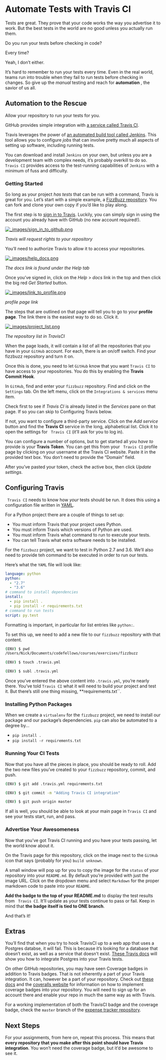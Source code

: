 # Automate Tests with Travis CI

Tests are great. They prove that your code works the way you advertise it to
work. But the best tests in the world are no good unless you actually run
them.

Do you run your tests before checking in code?

Every time?

Yeah, I don’t either.

It’s hard to remember to run your tests every time. Even in the real world,
teams run into trouble when they fail to run tests before checking in changes.
So give up the _manual_ testing and reach for **automation** , the savior of
us all.

## Automation to the Rescue

Allow your repository to run your tests for you.

GitHub provides simple integration with [a service called Travis CI](https://travis-ci.org/.).

Travis leverages the power of [an automated build tool called Jenkins](http://jenkins-ci.org). This tool allows you to configure _jobs_ that
can involve pretty much all aspects of setting up software, including running
tests.

You can download and install `Jenkins` on your own, but unless you are a
development team with complex needs, it’s probably overkill to do so. `Travis CI` provides access to the test-running capabilities of `Jenkins` with a
minimum of fuss and difficulty.

### Getting Started 

<!-- NOTE: I think most of this section is out of date. -->

So long as your project _has tests_ that can be run with a command, Travis is
great for you. Let’s start with a simple example, a [FizzBuzz repository](https://github.com/nhuntwalker/fizzbuzz). You can fork and clone
your own copy if you’d like to play along.

The first step is to [sign in to Travis](https://travis-ci.org.). Luckily, you
can simply sign in using the account you already have with GitHub (no new
account required!).

[![_images/sign_in_to_github.png](_images/sign_in_to_github.png)](_images/sign_in_to_github.png)

_Travis will request rights to your repository_

You’ll need to authorize Travis to allow it to access your repositories.

[![_images/help_docs.png](_images/help_docs.png)](_images/help_docs.png)

_The docs link is found under the Help tab_

Once you’ve signed in, click on the _Help_ > _docs_ link in the top and then
click the big red _Get Started_ button.

[![_images/link_to_profile.png](_images/link_to_profile.png)](_images/link_to_profile.png)

_profile page link_

The steps that are outlined on that page will tell you to go to your **profile
page**. The link there is the easiest way to do so. Click it.

[![_images/project_list.png](_images/project_list.png)](_images/project_list.png)

_The repository list in TravisCI_

When the page loads, it will contain a list of all the repositories that you
have in your `GitHub` account. For each, there is an on/off switch. Find your
fizzbuzz repository and turn it on.

Once this is done, you need to let `GitHub` know that you want `Travis CI` to
have access to your repositories. You do this by enabling the **Travis Commit
Hook**.

In `GitHub`, find and enter your `fizzbuzz` repository. Find and click on the
`Settings` tab. On the left menu, click on the `Integrations & services` menu
item.

Check first to see if _Travis CI_ is already listed in the _Services_ pane on
that page. If so you can skip to  Configuring Travis below.

If not, you want to configure a third-party service. Click on the _Add
service_ button and find the **Travis CI** service in the long, alphabetical
list. Click it to open the settings for ` Travis CI` (it’ll ask for you to log
in).

You can configure a number of options, but to get started all you _have to_
provide is your **Travis Token**. You can get this from your ` Travis CI`
profile page by clicking on your username at the Travis CI website. Paste it
in the provided text box. You don’t need to provide the “Domain” field.

After you’ve pasted your token, check the active box, then click _Update
settings_.

## Configuring Travis

` Travis CI` needs to know how _your_ tests should be run. It does this using
a configuration file written in [YAML](http://www.yaml.org).

For a Python project there are a couple of things to set up:

  * You must inform Travis that your project uses Python.
  * You must inform Travis which versions of Python are used.
  * You must inform Travis what command to run to execute your tests.
  * You can tell Travis what extra software needs to be installed.

For the `fizzbuzz` project, we want to test in Python 2.7 and 3.6. We’ll also
need to provide teh command to be executed in order to run our tests.

Here’s what the `YAML` file will look like:

    
```yml
language: python
python:
  - "2.7"
  - "3.6"
# command to install dependencies
install:
  - pip install .
  - pip install -r requirements.txt
# command to run tests
script: py.test
```

Formatting is important, in particular for list entries like `python:`.

To set this up, we need to add a new file to our `fizzbuzz` repository with
that content.

    
```sh
(ENV) $ pwd
/Users/Nick/Documents/codefellows/courses/exercises/fizzbuzz

(ENV) $ touch .travis.yml

(ENV) $ subl .travis.yml
```

Once you’ve entered the above content into `.travis.yml`, you’re nearly there.
You’ve told `Travis CI` what it will need to build your project and test it.
But there’s still one thing missing, **requirements.txt``.

### Installing Python Packages

When we create a `virtualenv` for the `fizzbuzz` project, we need to install
our package and our package’s dependencies. `pip` can also be automated to a
degree by...

  * `pip install .`
  * `pip install -r requirements.txt`

### Running Your CI Tests

Now that you have all the pieces in place, you should be ready to roll. Add
the two new files you’ve created to your `fizzbuzz` repository, commit, and
push.

    
```sh
(ENV) $ git add .travis.yml requirements.txt

(ENV) $ git commit -m "Adding Travis CI integration"

(ENV) $ git push origin master
```

If all is well, you should be able to look at your main page in `Travis CI`
and see your tests start, run, and pass.

### Advertise Your Awesomeness

Now that you’ve got Travis CI running and you have your tests passing, let the
world know about it.

On the Travis page for this repository, click on the image next to the
`GitHub` icon that says (probably for you) `build unknown`.

A small window will pop up for you to copy the image for the `status` of your
repository into your `README.md`. By default you’re provided with just the
image URL. Click on the dropdown menu and select `Markdown` for the proper
markdown code to paste into your `README`.

**Add the badge to the top of your README.md** to display the test results
from ` Travis CI`. It’ll update as your tests continue to pass or fail. Keep
in mind that **the badge itself is tied to ONE branch**.

And that’s it!

## Extras

You’ll find that when you try to hook TravisCI up to a web app that uses a
Postgres databse, it will fail. This is because it’s looking for a database
that doesn’t exist, as well as a service that doesn’t exist. [These Travis
docs](https://docs.travis-ci.com/user/database-setup/#PostgreSQL) will show
you how to integrate Postgres into your Travis tests.

On other GitHub repositories, you may have seen Coverage badges in addition to
Travis badges. That is not inherently a part of your Travis integration. It
can, however be a part of your repository. Check out [these
docs](https://github.com/z4r/python-coveralls) and the [coveralls
website](https://coveralls.io/) for information on how to implement coverage
badges into your repository. You will need to sign up for an account there and
enable your repo in much the same way as with Travis.

For a working implementation of both the TravisCI badge and the coverage
badge, check the `master` branch of the [expense tracker
repository](https://github.com/nhuntwalker/expense_tracker).

## Next Steps

For your assignments, from here on, repeat this process. This means that
**every repository that you make after this point should have Travis
integration**. You won’t need the coverage badge, but it’d be awesome to see
it.

